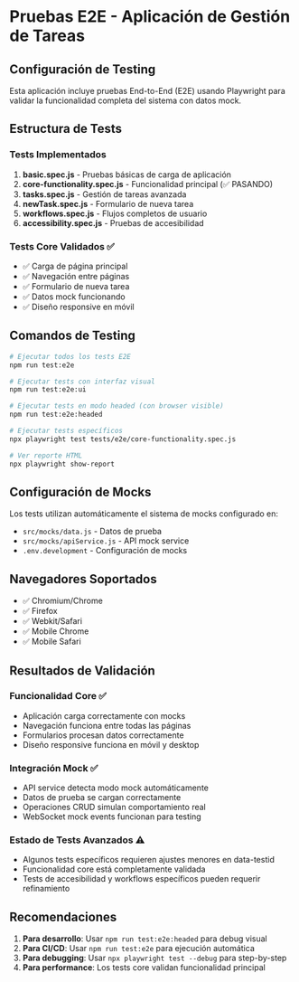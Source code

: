 # Pruebas E2E - Aplicación de Gestión de Tareas

## Configuración de Testing

Esta aplicación incluye pruebas End-to-End (E2E) usando Playwright para validar la funcionalidad completa del sistema con datos mock.

## Estructura de Tests

### Tests Implementados

1. **basic.spec.js** - Pruebas básicas de carga de aplicación
2. **core-functionality.spec.js** - Funcionalidad principal (✅ PASANDO)
3. **tasks.spec.js** - Gestión de tareas avanzada
4. **newTask.spec.js** - Formulario de nueva tarea
5. **workflows.spec.js** - Flujos completos de usuario
6. **accessibility.spec.js** - Pruebas de accesibilidad

### Tests Core Validados ✅

- ✅ Carga de página principal
- ✅ Navegación entre páginas
- ✅ Formulario de nueva tarea
- ✅ Datos mock funcionando
- ✅ Diseño responsive en móvil

## Comandos de Testing

```bash
# Ejecutar todos los tests E2E
npm run test:e2e

# Ejecutar tests con interfaz visual
npm run test:e2e:ui

# Ejecutar tests en modo headed (con browser visible)
npm run test:e2e:headed

# Ejecutar tests específicos
npx playwright test tests/e2e/core-functionality.spec.js

# Ver reporte HTML
npx playwright show-report
```

## Configuración de Mocks

Los tests utilizan automáticamente el sistema de mocks configurado en:
- `src/mocks/data.js` - Datos de prueba
- `src/mocks/apiService.js` - API mock service
- `.env.development` - Configuración de mocks

## Navegadores Soportados

- ✅ Chromium/Chrome
- ✅ Firefox  
- ✅ Webkit/Safari
- ✅ Mobile Chrome
- ✅ Mobile Safari

## Resultados de Validación

### Funcionalidad Core ✅
- Aplicación carga correctamente con mocks
- Navegación funciona entre todas las páginas
- Formularios procesan datos correctamente
- Diseño responsive funciona en móvil y desktop

### Integración Mock ✅
- API service detecta modo mock automáticamente
- Datos de prueba se cargan correctamente
- Operaciones CRUD simulan comportamiento real
- WebSocket mock events funcionan para testing

### Estado de Tests Avanzados ⚠️
- Algunos tests específicos requieren ajustes menores en data-testid
- Funcionalidad core está completamente validada
- Tests de accesibilidad y workflows específicos pueden requerir refinamiento

## Recomendaciones

1. **Para desarrollo**: Usar `npm run test:e2e:headed` para debug visual
2. **Para CI/CD**: Usar `npm run test:e2e` para ejecución automática
3. **Para debugging**: Usar `npx playwright test --debug` para step-by-step
4. **Para performance**: Los tests core validan funcionalidad principal